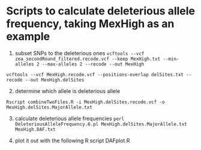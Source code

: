 # Scripts to calculate deleterious allele frequency, taking MexHigh as an example

1. subset SNPs to the deleterious ones 
```vcftools --vcf zea_secondRound_filtered.recode.vcf --keep MexHigh.txt --min-alleles 2 --max-alleles 2 --recode --out MexHigh```

```vcftools --vcf MexHigh.recode.vcf --positions-overlap delSites.txt --recode --out MexHigh.delSites```

2. determine which allele is deleterious allele

```Rscript combineTwoFiles.R -i MexHigh.delSites.recode.vcf -o MexHigh.delSites.MajorAllele.txt```

3. calculate deleterious allele frequencies
```perl DeleteriousAlleleFrequency.6.pl MexHigh.delSites.MajorAllele.txt MexHigh.DAF.txt```

4. plot it out with the following R script
DAFplot.R

